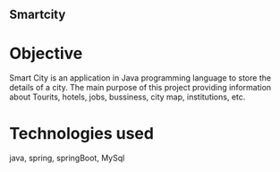 ## Smartcity
# Objective
 Smart City is an application in Java programming language to store the details of a city. The main purpose of this project providing information about Tourits, hotels, jobs, bussiness, city map, institutions, etc.
# Technologies used
java, spring, springBoot, MySql
